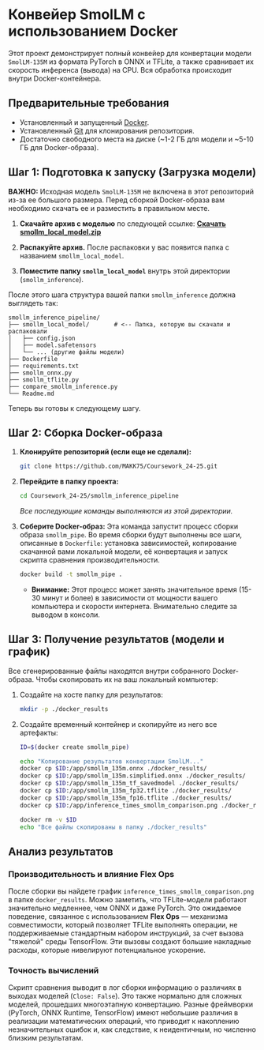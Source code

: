 # Конвейер SmolLM с использованием Docker

Этот проект демонстрирует полный конвейер для конвертации модели `SmolLM-135M` из формата PyTorch в ONNX и TFLite, а также сравнивает их скорость инференса (вывода) на CPU. Вся обработка происходит внутри Docker-контейнера.

## Предварительные требования

*   Установленный и запущенный [Docker](https://www.docker.com/get-started).
*   Установленный [Git](https://git-scm.com/downloads) для клонирования репозитория.
*   Достаточно свободного места на диске (~1-2 ГБ для модели и ~5-10 ГБ для Docker-образа).

## Шаг 1: Подготовка к запуску (Загрузка модели)

**ВАЖНО:** Исходная модель `SmolLM-135M` не включена в этот репозиторий из-за ее большого размера. Перед сборкой Docker-образа вам необходимо скачать ее и разместить в правильном месте.

1.  **Скачайте архив с моделью** по следующей ссылке:
    [**Скачать smollm_local_model.zip**](<ВАША-ССЫЛКА-НА-СКАЧИВАНИЕ>)

2.  **Распакуйте архив.** После распаковки у вас появится папка с названием `smollm_local_model`.

3.  **Поместите папку `smollm_local_model`** внутрь этой директории (`smollm_inference`).

После этого шага структура вашей папки `smollm_inference` должна выглядеть так:

```
smollm_inference_pipeline/
├── smollm_local_model/       # <-- Папка, которую вы скачали и распаковали
│   ├── config.json
│   ├── model.safetensors
│   └── ... (другие файлы модели)
├── Dockerfile
├── requirements.txt
├── smollm_onnx.py
├── smollm_tflite.py
├── compare_smollm_inference.py
└── Readme.md
```

Теперь вы готовы к следующему шагу.

## Шаг 2: Сборка Docker-образа

1.  **Клонируйте репозиторий (если еще не сделали):**
    ```bash
    git clone https://github.com/MAKK75/Coursework_24-25.git
    ```

2.  **Перейдите в папку проекта:**
    ```bash
    cd Coursework_24-25/smollm_inference_pipeline
    ```
    *Все последующие команды выполняются из этой директории.*

3.  **Соберите Docker-образ:**
    Эта команда запустит процесс сборки образа `smollm_pipe`. Во время сборки будут выполнены все шаги, описанные в `Dockerfile`: установка зависимостей, копирование скачанной вами локальной модели, её конвертация и запуск скрипта сравнения производительности.

    ```bash
    docker build -t smollm_pipe .
    ```
    *   **Внимание:** Этот процесс может занять значительное время (15-30 минут и более) в зависимости от мощности вашего компьютера и скорости интернета. Внимательно следите за выводом в консоли.

## Шаг 3: Получение результатов (модели и график)

Все сгенерированные файлы находятся внутри собранного Docker-образа. Чтобы скопировать их на ваш локальный компьютер:

1.  Создайте на хосте папку для результатов:
    ```bash
    mkdir -p ./docker_results
    ```

2.  Создайте временный контейнер и скопируйте из него все артефакты:
    ```bash
    ID=$(docker create smollm_pipe)

    echo "Копирование результатов конвертации SmolLM..."
    docker cp $ID:/app/smollm_135m.onnx ./docker_results/
    docker cp $ID:/app/smollm_135m.simplified.onnx ./docker_results/
    docker cp $ID:/app/smollm_135m_tf_savedmodel ./docker_results/
    docker cp $ID:/app/smollm_135m_fp32.tflite ./docker_results/
    docker cp $ID:/app/smollm_135m_fp16.tflite ./docker_results/
    docker cp $ID:/app/inference_times_smollm_comparison.png ./docker_results/

    docker rm -v $ID
    echo "Все файлы скопированы в папку ./docker_results"
    ```

## Анализ результатов

### Производительность и влияние Flex Ops

После сборки вы найдете график `inference_times_smollm_comparison.png` в папке `docker_results`. Можно заметить, что TFLite-модели работают значительно медленнее, чем ONNX и даже PyTorch. Это ожидаемое поведение, связанное с использованием **Flex Ops** — механизма совместимости, который позволяет TFLite выполнять операции, не поддерживаемые стандартным набором инструкций, за счет вызова "тяжелой" среды TensorFlow. Эти вызовы создают большие накладные расходы, которые нивелируют потенциальное ускорение.

### Точность вычислений

Скрипт сравнения выводит в лог сборки информацию о различиях в выходах моделей (`Close: False`). Это также нормально для сложных моделей, прошедших многоэтапную конвертацию. Разные фреймворки (PyTorch, ONNX Runtime, TensorFlow) имеют небольшие различия в реализации математических операций, что приводит к накоплению незначительных ошибок и, как следствие, к неидентичным, но численно близким результатам.
